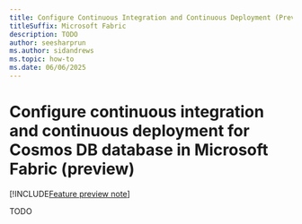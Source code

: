```yaml
---
title: Configure Continuous Integration and Continuous Deployment (Preview)
titleSuffix: Microsoft Fabric
description: TODO
author: seesharprun
ms.author: sidandrews
ms.topic: how-to
ms.date: 06/06/2025
---
```


# Configure continuous integration and continuous deployment for Cosmos DB database in Microsoft Fabric (preview)

[!INCLUDE[Feature preview note](../../includes/feature-preview-note.md)]

TODO
